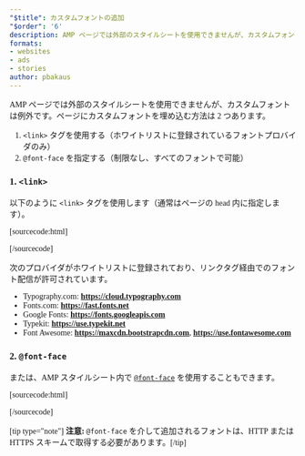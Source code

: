 ```yaml
---
"$title": カスタムフォントの追加
"$order": '6'
description: AMP ページでは外部のスタイルシートを使用できませんが、カスタムフォントは例外です。ページにカスタムフォントを埋め込む方法には ...
formats:
- websites
- ads
- stories
author: pbakaus
---
```


AMP ページでは外部のスタイルシートを使用できませんが、カスタムフォントは例外です。ページにカスタムフォントを埋め込む方法は 2 つあります。

1. `<link>` タグを使用する（ホワイトリストに登録されているフォントプロバイダのみ）
2. `@font-face` を指定する（制限なし、すべてのフォントで可能）

### 1. `<link>`

以下のように `<link>` タグを使用します（通常はページの head 内に指定します）。

[sourcecode:html]
<link rel="stylesheet" href="https://fonts.googleapis.com/css?family=Tangerine">
[/sourcecode]

次のプロバイダがホワイトリストに登録されており、リンクタグ経由でのフォント配信が許可されています。

- Typography.com: **https://cloud.typography.com**
- Fonts.com: **https://fast.fonts.net**
- Google Fonts: **https://fonts.googleapis.com**
- Typekit: **https://use.typekit.net**
- Font Awesome: **https://maxcdn.bootstrapcdn.com**, **https://use.fontawesome.com**

### 2. `@font-face`

または、AMP スタイルシート内で [<code>@font-face</code>](https://developer.mozilla.org/en-US/docs/Web/CSS/@font-face) を使用することもできます。

[sourcecode:html]
<style amp-custom>
  @font-face {
    font-family: "Bitstream Vera Serif Bold";
    src: url("https://somedomain.org/VeraSeBd.ttf");
  }

  body {
    font-family: "Bitstream Vera Serif Bold", serif;
  }
</style>
[/sourcecode]

[tip type="note"] <strong>注意:</strong>   `@font-face` を介して追加されるフォントは、HTTP または HTTPS スキームで取得する必要があります。[/tip]
